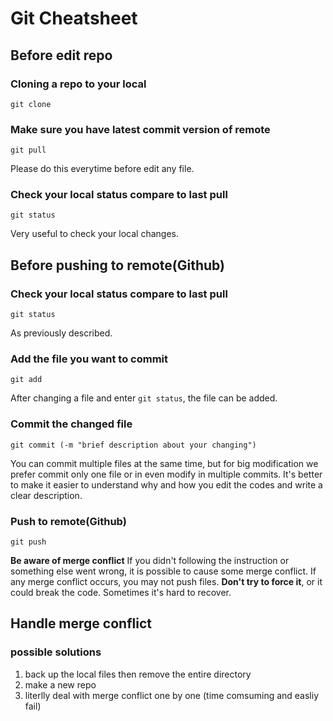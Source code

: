 # Git Cheatsheet

## Before edit repo

### Cloning a repo to your local
```
git clone
```

### Make sure you have latest commit version of remote
```
git pull
```
Please do this everytime before edit any file.

### Check your local status compare to last pull
```
git status
```
Very useful to check your local changes.

## Before pushing to remote(Github)

### Check your local status compare to last pull
```
git status
```
As previously described.

### Add the file you want to commit
```
git add
```
After changing a file and enter `git status`, the file can be added.

### Commit the changed file 
```
git commit (-m "brief description about your changing")
```
You can commit multiple files at the same time, but for big modification we prefer commit only one file or in even modify in multiple commits.
It's better to make it easier to understand why and how you edit the codes and write a clear description.

### Push to remote(Github)
```
git push
```
**Be aware of merge conflict**
If you didn't following the instruction or something else went wrong, it is possible to cause some merge conflict.
If any merge conflict occurs, you may not push files. **Don't try to force it**, or it could break the code. Sometimes it's hard to recover.

## Handle merge conflict
### possible solutions
1. back up the local files then remove the entire directory 
2. make a new repo
3. literlly deal with merge conflict one by one (time comsuming and easliy fail)





